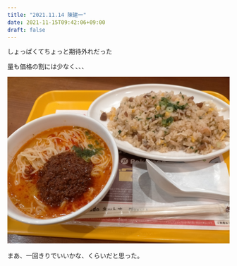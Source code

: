 ```yaml
---
title: "2021.11.14 陳建一"
date: 2021-11-15T09:42:06+09:00
draft: false
---
```


しょっぱくてちょっと期待外れだった

量も価格の割には少なく、、、

![](./20211115094110.jpeg)

まあ、一回きりでいいかな、くらいだと思った。
